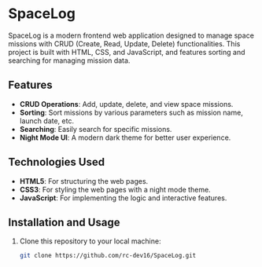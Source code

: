 # SpaceLog

SpaceLog is a modern frontend web application designed to manage space missions with CRUD (Create, Read, Update, Delete) functionalities. This project is built with HTML, CSS, and JavaScript, and features sorting and searching for managing mission data.

## Features

- **CRUD Operations**: Add, update, delete, and view space missions.
- **Sorting**: Sort missions by various parameters such as mission name, launch date, etc.
- **Searching**: Easily search for specific missions.
- **Night Mode UI**: A modern dark theme for better user experience.

## Technologies Used

- **HTML5**: For structuring the web pages.
- **CSS3**: For styling the web pages with a night mode theme.
- **JavaScript**: For implementing the logic and interactive features.

## Installation and Usage

1. Clone this repository to your local machine:
   ```bash
   git clone https://github.com/rc-dev16/SpaceLog.git
